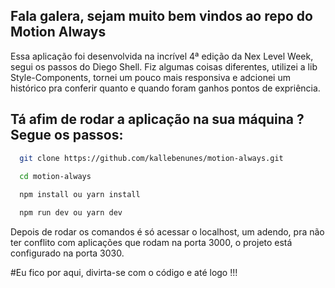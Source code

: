 ## Fala galera, sejam muito bem vindos ao repo do Motion Always
Essa aplicação foi desenvolvida na incrível 4ª edição da Nex Level Week, segui os passos 
do Diego Shell. 
Fiz algumas coisas diferentes, utilizei a lib Style-Components, tornei um pouco mais responsiva
e adcionei um histórico pra conferir quanto e quando foram ganhos pontos de expriência. 

## Tá afim de rodar a aplicação na sua máquina ? Segue os passos: 
```bash
  git clone https://github.com/kallebenunes/motion-always.git
  
  cd motion-always

  npm install ou yarn install 

  npm run dev ou yarn dev 
````

Depois de rodar os comandos é só acessar o localhost, um adendo, pra não ter conflito com aplicações
que rodam na porta 3000, o projeto está configurado na porta 3030. 

#Eu fico por aqui, divirta-se com o código e até logo !!! 
